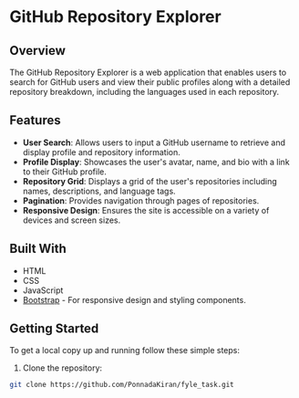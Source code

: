 # GitHub Repository Explorer

## Overview

The GitHub Repository Explorer is a web application that enables users to search for GitHub users and view their public profiles along with a detailed repository breakdown, including the languages used in each repository.

## Features

- **User Search**: Allows users to input a GitHub username to retrieve and display profile and repository information.
- **Profile Display**: Showcases the user's avatar, name, and bio with a link to their GitHub profile.
- **Repository Grid**: Displays a grid of the user's repositories including names, descriptions, and language tags.
- **Pagination**: Provides navigation through pages of repositories.
- **Responsive Design**: Ensures the site is accessible on a variety of devices and screen sizes.

## Built With

- HTML
- CSS
- JavaScript
- [Bootstrap](https://getbootstrap.com/) - For responsive design and styling components.

## Getting Started

To get a local copy up and running follow these simple steps:

1. Clone the repository:

```bash
git clone https://github.com/PonnadaKiran/fyle_task.git
